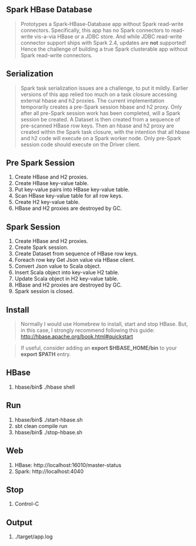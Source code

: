 Spark HBase Database
--------------------
>Prototypes a Spark-HBase-Database app without Spark read-write connectors. Specifically,
this app has no Spark connectors to read-write vis-a-via HBase or a JDBC store. And while
JDBC read-write connector support ships with Spark 2.4, updates are **not** supported! Hence
the challenge of building a true Spark clusterable app without Spark read-write connectors.

Serialization
-------------
>Spark task serialization issues are a challenge, to put it mildly. Earlier versions of this app relied
too much on a task closure accessing external hbase and h2 proxies. The current implementation temporarily
creates a pre-Spark session hbase and h2 proxy. Only after all pre-Spark session work has been completed,
will a Spark session be created. A Dataset is then created from a sequence of pre-scanned HBase row keys.
Then an hbase and h2 proxy are created within the Spark task closure, with the intention that all hbase and
h2 code will execute on a Spark worker node. Only pre-Spark session code should execute on the Driver client.

Pre Spark Session
-----------------
1. Create HBase and H2 proxies.
2. Create HBase key-value table.
3. Put key-value pairs into HBase key-value table.
4. Scan HBase key-value table for all row keys.
5. Create H2 key-value table.
6. HBase and H2 proxies are destroyed by GC.

Spark Session
-------------
1. Create HBase and H2 proxies.
2. Create Spark session.
3. Create Dataset from sequence of HBase row keys.
4. Foreach row key Get Json value via HBase client.
5. Convert Json value to Scala object.
6. Insert Scala object into key-value H2 table.
7. Update Scala object in H2 key-value table.
8. HBase and H2 proxies are destroyed by GC.
9. Spark session is closed.

Install
-------
>Normally I would use Homebrew to install, start and stop HBase. But, in this case, I strongly recommend
following this guide: http://hbase.apache.org/book.html#quickstart

>If useful, consider adding an **export $HBASE_HOME/bin** to your **export $PATH** entry.

HBase
-----
1. hbase/bin$ ./hbase shell

Run
---
1. hbase/bin$ ./start-hbase.sh
2. sbt clean compile run
3. hbase/bin$ ./stop-hbase.sh

Web
---
1. HBase: http://localhost:16010/master-status
2. Spark: http://localhost:4040

Stop
----
1. Control-C
 
Output
------
1. ./target/app.log